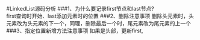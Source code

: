 #LinkedList源码分析
###1、为什么要记录first节点和last节点?<br>
     first查询时开始、last添加元素时的位置
###2、删除注意事项
    删除头元素时，头元素改为头元素的下一个，同理，删除最后一个时，尾元素改为尾元素的上一个
###3、指定位置新增方法注意事项
    如果是头部，更新first,
